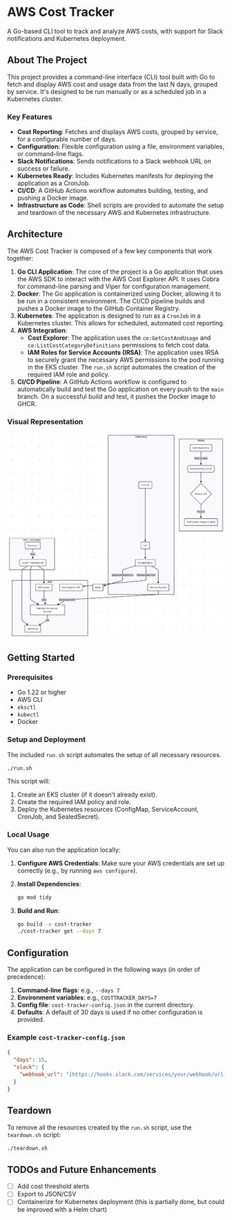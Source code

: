 # AWS Cost Tracker

A Go-based CLI tool to track and analyze AWS costs, with support for Slack notifications and Kubernetes deployment.

## About The Project

This project provides a command-line interface (CLI) tool built with Go to fetch and display AWS cost and usage data from the last N days, grouped by service. It's designed to be run manually or as a scheduled job in a Kubernetes cluster.

### Key Features

* **Cost Reporting**: Fetches and displays AWS costs, grouped by service, for a configurable number of days.
* **Configuration**: Flexible configuration using a file, environment variables, or command-line flags.
* **Slack Notifications**: Sends notifications to a Slack webhook URL on success or failure.
* **Kubernetes Ready**: Includes Kubernetes manifests for deploying the application as a CronJob.
* **CI/CD**: A GitHub Actions workflow automates building, testing, and pushing a Docker image.
* **Infrastructure as Code**: Shell scripts are provided to automate the setup and teardown of the necessary AWS and Kubernetes infrastructure.

## Architecture

The AWS Cost Tracker is composed of a few key components that work together:

1.  **Go CLI Application**: The core of the project is a Go application that uses the AWS SDK to interact with the AWS Cost Explorer API. It uses Cobra for command-line parsing and Viper for configuration management.
2.  **Docker**: The Go application is containerized using Docker, allowing it to be run in a consistent environment. The CI/CD pipeline builds and pushes a Docker image to the GitHub Container Registry.
3.  **Kubernetes**: The application is designed to run as a `CronJob` in a Kubernetes cluster. This allows for scheduled, automated cost reporting.
4.  **AWS Integration**:
    * **Cost Explorer**: The application uses the `ce:GetCostAndUsage` and `ce:ListCostCategoryDefinitions` permissions to fetch cost data.
    * **IAM Roles for Service Accounts (IRSA)**: The application uses IRSA to securely grant the necessary AWS permissions to the pod running in the EKS cluster. The `run.sh` script automates the creation of the required IAM role and policy.
5.  **CI/CD Pipeline**: A GitHub Actions workflow is configured to automatically build and test the Go application on every push to the `main` branch. On a successful build and test, it pushes the Docker image to GHCR.

### Visual Representation

![Architecture Diagram](architecture.png)

## Getting Started

### Prerequisites

* Go 1.22 or higher
* AWS CLI
* `eksctl`
* `kubectl`
* Docker

### Setup and Deployment

The included `run.sh` script automates the setup of all necessary resources.

```bash
./run.sh
```

This script will:

1.  Create an EKS cluster (if it doesn't already exist).
2.  Create the required IAM policy and role.
3.  Deploy the Kubernetes resources (ConfigMap, ServiceAccount, CronJob, and SealedSecret).

### Local Usage

You can also run the application locally:

1.  **Configure AWS Credentials**: Make sure your AWS credentials are set up correctly (e.g., by running `aws configure`).

2.  **Install Dependencies**:

    ```bash
    go mod tidy
    ```

3.  **Build and Run**:

    ```bash
    go build -o cost-tracker
    ./cost-tracker get --days 7
    ```

## Configuration

The application can be configured in the following ways (in order of precedence):

1.  **Command-line flags**: e.g., `--days 7`
2.  **Environment variables**: e.g., `COSTTRACKER_DAYS=7`
3.  **Config file**: `cost-tracker-config.json` in the current directory.
4.  **Defaults**: A default of 30 days is used if no other configuration is provided.

### Example `cost-tracker-config.json`

```json
{
  "days": 15,
  "slack": {
    "webhook_url": "[https://hooks.slack.com/services/your/webhook/url](https://hooks.slack.com/services/your/webhook/url)"
  }
}
```

## Teardown

To remove all the resources created by the `run.sh` script, use the `teardown.sh` script:

```bash
./teardown.sh
```

## TODOs and Future Enhancements

  - [ ] Add cost threshold alerts
  - [ ] Export to JSON/CSV
  - [ ] Containerize for Kubernetes deployment (this is partially done, but could be improved with a Helm chart)